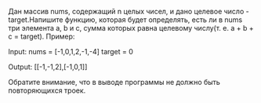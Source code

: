  Дан массив nums, содержащий n целых чисел,  и дано целевое число - target.Напишите функцию, которая будет определять, есть ли в nums три элемента a, b и c, сумма которых равна целевому числу(т. е. a + b + c = target).
Пример:

Input:
nums = [-1,0,1,2,-1,-4]
target = 0

Output: [[-1,-1,2],[-1,0,1]]

Обратите внимание, что в выводе программы не должно быть повторяющихся троек.